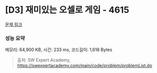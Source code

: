 # [D3] 재미있는 오셀로 게임 - 4615 

[문제 링크](https://swexpertacademy.com/main/code/problem/problemDetail.do?contestProbId=AWQmA4uK8ygDFAXj) 

### 성능 요약

메모리: 64,900 KB, 시간: 233 ms, 코드길이: 1,618 Bytes



> 출처: SW Expert Academy, https://swexpertacademy.com/main/code/problem/problemList.do